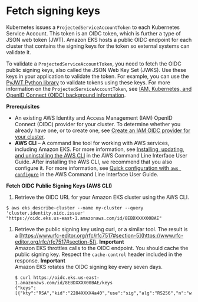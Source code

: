 # Fetch signing keys<a name="irsa-fetch-keys"></a>

Kubernetes issues a `ProjectedServiceAccountToken` to each Kubernetes Service Account\. This token is an OIDC token, which is further a type of JSON web token \(JWT\)\. Amazon EKS hosts a public OIDC endpoint for each cluster that contains the signing keys for the token so external systems can validate it\. 

To validate a `ProjectedServiceAccountToken`, you need to fetch the OIDC public signing keys, also called the JSON Web Key Set \(JWKS\)\. Use these keys in your application to validate the token\. For example, you can use the [PyJWT Python library](https://pyjwt.readthedocs.io/en/latest/) to validate tokens using these keys\. For more information on the `ProjectedServiceAccountToken`, see [IAM, Kubernetes, and OpenID Connect \(OIDC\) background information](iam-roles-for-service-accounts.md#irsa-oidc-background)\.

**Prerequisites**
+ An existing AWS Identity and Access Management \(IAM\) OpenID Connect \(OIDC\) provider for your cluster\. To determine whether you already have one, or to create one, see [Create an IAM OIDC provider for your cluster](enable-iam-roles-for-service-accounts.md)\.
+ **AWS CLI** – A command line tool for working with AWS services, including Amazon EKS\. For more information, see [Installing, updating, and uninstalling the AWS CLI](https://docs.aws.amazon.com/cli/latest/userguide/cli-chap-install.html) in the AWS Command Line Interface User Guide\. After installing the AWS CLI, we recommend that you also configure it\. For more information, see [Quick configuration with `aws configure`](https://docs.aws.amazon.com/cli/latest/userguide/cli-configure-quickstart.html#cli-configure-quickstart-config) in the AWS Command Line Interface User Guide\.

**Fetch OIDC Public Signing Keys \(AWS CLI\)**

1.  Retrieve the OIDC URL for your Amazon EKS cluster using the AWS CLI\.

   ```
   $ aws eks describe-cluster --name my-cluster --query 'cluster.identity.oidc.issuer'
   "https://oidc.eks.us-east-1.amazonaws.com/id/8EBDXXXX00BAE"
   ```

1. Retrieve the public signing key using curl, or a similar tool\. The result is a [https://www.rfc-editor.org/rfc/rfc7517#section-5](https://www.rfc-editor.org/rfc/rfc7517#section-5)\.
**Important**  
Amazon EKS throttles calls to the OIDC endpoint\. You should cache the public signing key\. Respect the `cache-control` header included in the response\. 
**Important**  
Amazon EKS rotates the OIDC signing key every seven days\. 

   ```
   $ curl https://oidc.eks.us-east-1.amazonaws.com/id/8EBDXXXX00BAE/keys
   {"keys":[{"kty":"RSA","kid":"2284XXXX4a40","use":"sig","alg":"RS256","n":"wklbXXXXMVfQ","e":"AQAB"}]}
   ```